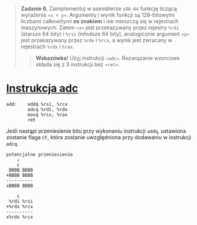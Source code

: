 > **Zadanie 6.** Zaimplementuj w asemblerze `x86-64` funkcję liczącą wyrażenie `«x + y»`. Argumenty i wynik funkcji są $128$-bitowymi liczbami całkowitymi **ze znakiem** i nie mieszczą się w rejestrach maszynowych. Zatem `«x»` jest przekazywany przez rejestry `%rdi` (starsze $64$ bity) i `%rsi` (młodsze $64$ bity), analogicznie argument `«y»` jest przekazywany przez `%rdx` i `%rcx`, a wynik jest zwracany w rejestrach `%rdx` i `%rax`.
>> **Wskazówka!** Użyj instrukcji `«adc»`. Rozwiązanie wzorcowe składa się z $3$ instrukcji bez `«ret»`.

# [Instrukcja adc](https://www.felixcloutier.com/x86/adc)

```assembly
add:    addq %rsi, %rcx
        adcq %rdi, %rdx
        movq %rcx, %rax
        ret
```

Jeśli nastąpi przeniesienie bitu przy wykonaniu instrukcji `addq`, ustawiona zostanie flaga `CF`, która zostanie uwzględniona przy dodawaniu w instrukcji `adcq`.

```
potencjalne przeniesienie
    ↓
    c
 BBBB BBBB
+BBBB BBBB
----------
xBBBB BBBB

    c
 %rdi %rsi
+%rdx %rcx
----------
x%rdx %rcx
```
